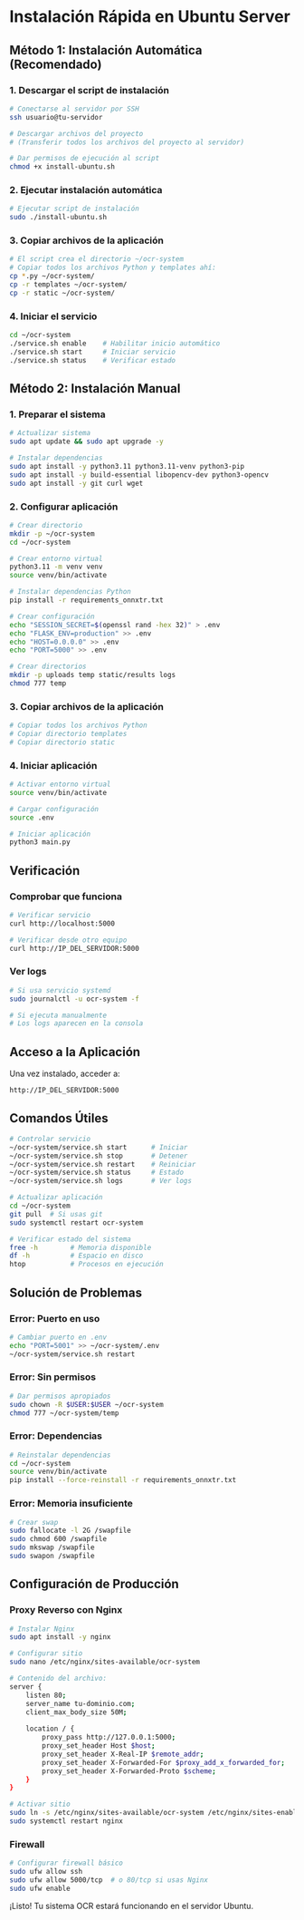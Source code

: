 # Instalación Rápida en Ubuntu Server

## Método 1: Instalación Automática (Recomendado)

### 1. Descargar el script de instalación
```bash
# Conectarse al servidor por SSH
ssh usuario@tu-servidor

# Descargar archivos del proyecto
# (Transferir todos los archivos del proyecto al servidor)

# Dar permisos de ejecución al script
chmod +x install-ubuntu.sh
```

### 2. Ejecutar instalación automática
```bash
# Ejecutar script de instalación
sudo ./install-ubuntu.sh
```

### 3. Copiar archivos de la aplicación
```bash
# El script crea el directorio ~/ocr-system
# Copiar todos los archivos Python y templates ahí:
cp *.py ~/ocr-system/
cp -r templates ~/ocr-system/
cp -r static ~/ocr-system/
```

### 4. Iniciar el servicio
```bash
cd ~/ocr-system
./service.sh enable    # Habilitar inicio automático
./service.sh start     # Iniciar servicio
./service.sh status    # Verificar estado
```

## Método 2: Instalación Manual

### 1. Preparar el sistema
```bash
# Actualizar sistema
sudo apt update && sudo apt upgrade -y

# Instalar dependencias
sudo apt install -y python3.11 python3.11-venv python3-pip
sudo apt install -y build-essential libopencv-dev python3-opencv
sudo apt install -y git curl wget
```

### 2. Configurar aplicación
```bash
# Crear directorio
mkdir -p ~/ocr-system
cd ~/ocr-system

# Crear entorno virtual
python3.11 -m venv venv
source venv/bin/activate

# Instalar dependencias Python
pip install -r requirements_onnxtr.txt

# Crear configuración
echo "SESSION_SECRET=$(openssl rand -hex 32)" > .env
echo "FLASK_ENV=production" >> .env
echo "HOST=0.0.0.0" >> .env
echo "PORT=5000" >> .env

# Crear directorios
mkdir -p uploads temp static/results logs
chmod 777 temp
```

### 3. Copiar archivos de la aplicación
```bash
# Copiar todos los archivos Python
# Copiar directorio templates
# Copiar directorio static
```

### 4. Iniciar aplicación
```bash
# Activar entorno virtual
source venv/bin/activate

# Cargar configuración
source .env

# Iniciar aplicación
python3 main.py
```

## Verificación

### Comprobar que funciona
```bash
# Verificar servicio
curl http://localhost:5000

# Verificar desde otro equipo
curl http://IP_DEL_SERVIDOR:5000
```

### Ver logs
```bash
# Si usa servicio systemd
sudo journalctl -u ocr-system -f

# Si ejecuta manualmente
# Los logs aparecen en la consola
```

## Acceso a la Aplicación

Una vez instalado, acceder a:
```
http://IP_DEL_SERVIDOR:5000
```

## Comandos Útiles

```bash
# Controlar servicio
~/ocr-system/service.sh start      # Iniciar
~/ocr-system/service.sh stop       # Detener
~/ocr-system/service.sh restart    # Reiniciar
~/ocr-system/service.sh status     # Estado
~/ocr-system/service.sh logs       # Ver logs

# Actualizar aplicación
cd ~/ocr-system
git pull  # Si usas git
sudo systemctl restart ocr-system

# Verificar estado del sistema
free -h        # Memoria disponible
df -h          # Espacio en disco
htop           # Procesos en ejecución
```

## Solución de Problemas

### Error: Puerto en uso
```bash
# Cambiar puerto en .env
echo "PORT=5001" >> ~/ocr-system/.env
~/ocr-system/service.sh restart
```

### Error: Sin permisos
```bash
# Dar permisos apropiados
sudo chown -R $USER:$USER ~/ocr-system
chmod 777 ~/ocr-system/temp
```

### Error: Dependencias
```bash
# Reinstalar dependencias
cd ~/ocr-system
source venv/bin/activate
pip install --force-reinstall -r requirements_onnxtr.txt
```

### Error: Memoria insuficiente
```bash
# Crear swap
sudo fallocate -l 2G /swapfile
sudo chmod 600 /swapfile
sudo mkswap /swapfile
sudo swapon /swapfile
```

## Configuración de Producción

### Proxy Reverso con Nginx
```bash
# Instalar Nginx
sudo apt install -y nginx

# Configurar sitio
sudo nano /etc/nginx/sites-available/ocr-system

# Contenido del archivo:
server {
    listen 80;
    server_name tu-dominio.com;
    client_max_body_size 50M;
    
    location / {
        proxy_pass http://127.0.0.1:5000;
        proxy_set_header Host $host;
        proxy_set_header X-Real-IP $remote_addr;
        proxy_set_header X-Forwarded-For $proxy_add_x_forwarded_for;
        proxy_set_header X-Forwarded-Proto $scheme;
    }
}

# Activar sitio
sudo ln -s /etc/nginx/sites-available/ocr-system /etc/nginx/sites-enabled/
sudo systemctl restart nginx
```

### Firewall
```bash
# Configurar firewall básico
sudo ufw allow ssh
sudo ufw allow 5000/tcp  # o 80/tcp si usas Nginx
sudo ufw enable
```

¡Listo! Tu sistema OCR estará funcionando en el servidor Ubuntu.